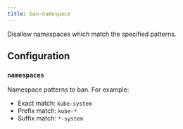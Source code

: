 ```yaml
---
title: ban-namespace
---
```


Disallow namespaces which match the specified patterns.

## Configuration

### `namespaces`

Namespace patterns to ban. For example:

- Exact match: `kube-system`
- Prefix match: `kube-*`
- Suffix match: `*-system`
